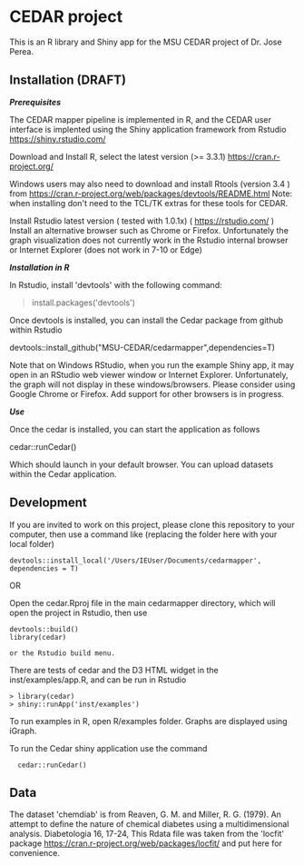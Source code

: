 CEDAR project
===

This is an R library and Shiny app for the MSU CEDAR project of Dr. Jose Perea.  


Installation  (DRAFT)
---

***Prerequisites***

The CEDAR mapper pipeline is implemented in R, and the CEDAR user interface is implented using the Shiny application framework from Rstudio https://shiny.rstudio.com/ 

Download and Install R, select the latest version (>= 3.3.1) https://cran.r-project.org/

Windows users may also need to download and install Rtools (version 3.4 ) from https://cran.r-project.org/web/packages/devtools/README.html    Note: when installing don't need to the TCL/TK extras for these tools for CEDAR. 

Install Rstudio latest version ( tested with 1.0.1x) ( https://rstudio.com/ ) 
Install an alternative browser such as Chrome or Firefox.  Unfortunately the graph visualization does not currently work in the Rstudio internal browser or Internet Explorer (does not work in 7-10 or Edge)

***Installation in R***

In Rstudio, install 'devtools' with the following command:

> install.packages('devtools')
 
Once devtools is installed, you can install the Cedar package from github within Rstudio

devtools::install_github("MSU-CEDAR/cedarmapper",dependencies=T)

Note that on Windows RStudio, when you run the example Shiny app, it may open
in an RStudio web viewer window or Internet Explorer.  Unfortunately, the graph will not display in these windows/browsers.  Please consider using Google Chrome or Firefox.  Add support for other browsers is in progress. 
   
***Use***

Once the cedar is installed, you can start the application as follows

cedar::runCedar()

Which should launch in your default browser.   You can upload datasets within the Cedar application. 


Development
---

If you are invited to work on this project, please clone this repository to your computer, then use a command like  (replacing the folder here with your local folder)

    devtools::install_local('/Users/IEUser/Documents/cedarmapper', dependencies = T)

OR 

Open the cedar.Rproj file in the main cedarmapper directory, which will open the project in Rstudio, then use   

    devtools::build()
    library(cedar)

    or the Rstudio build menu. 
    

There are tests of cedar and the D3 HTML widget in the inst/examples/app.R, and can be run in Rstudio

    > library(cedar)
    > shiny::runApp('inst/examples')

    
To run examples in R, open R/examples folder.   Graphs are displayed using iGraph. 

To run the Cedar shiny application use the command  

      cedar::runCedar()      
      

Data
----

The dataset 'chemdiab' is from Reaven, G. M. and Miller, R. G. (1979). An attempt to define the nature of chemical diabetes using a multidimensional analysis. Diabetologia 16, 17-24,  This Rdata file was taken from the  'locfit' package https://cran.r-project.org/web/packages/locfit/ and put here for convenience.   

